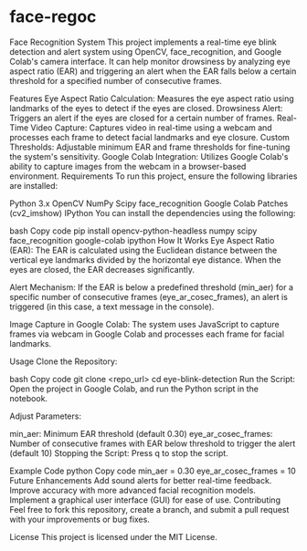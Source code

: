 # face-regoc
Face Recognition System
This project implements a real-time eye blink detection and alert system using OpenCV, face_recognition, and Google Colab's camera interface. It can help monitor drowsiness by analyzing eye aspect ratio (EAR) and triggering an alert when the EAR falls below a certain threshold for a specified number of consecutive frames.

Features
Eye Aspect Ratio Calculation: Measures the eye aspect ratio using landmarks of the eyes to detect if the eyes are closed.
Drowsiness Alert: Triggers an alert if the eyes are closed for a certain number of frames.
Real-Time Video Capture: Captures video in real-time using a webcam and processes each frame to detect facial landmarks and eye closure.
Custom Thresholds: Adjustable minimum EAR and frame thresholds for fine-tuning the system's sensitivity.
Google Colab Integration: Utilizes Google Colab's ability to capture images from the webcam in a browser-based environment.
Requirements
To run this project, ensure the following libraries are installed:

Python 3.x
OpenCV
NumPy
Scipy
face_recognition
Google Colab Patches (cv2_imshow)
IPython
You can install the dependencies using the following:

bash
Copy code
pip install opencv-python-headless numpy scipy face_recognition google-colab ipython
How It Works
Eye Aspect Ratio (EAR): The EAR is calculated using the Euclidean distance between the vertical eye landmarks divided by the horizontal eye distance. When the eyes are closed, the EAR decreases significantly.

Alert Mechanism: If the EAR is below a predefined threshold (min_aer) for a specific number of consecutive frames (eye_ar_cosec_frames), an alert is triggered (in this case, a text message in the console).

Image Capture in Google Colab: The system uses JavaScript to capture frames via webcam in Google Colab and processes each frame for facial landmarks.

Usage
Clone the Repository:

bash
Copy code
git clone <repo_url>
cd eye-blink-detection
Run the Script: Open the project in Google Colab, and run the Python script in the notebook.

Adjust Parameters:

min_aer: Minimum EAR threshold (default 0.30)
eye_ar_cosec_frames: Number of consecutive frames with EAR below threshold to trigger the alert (default 10)
Stopping the Script: Press q to stop the script.

Example Code
python
Copy code
min_aer = 0.30
eye_ar_cosec_frames = 10
Future Enhancements
Add sound alerts for better real-time feedback.
Improve accuracy with more advanced facial recognition models.
Implement a graphical user interface (GUI) for ease of use.
Contributing
Feel free to fork this repository, create a branch, and submit a pull request with your improvements or bug fixes.

License
This project is licensed under the MIT License.
